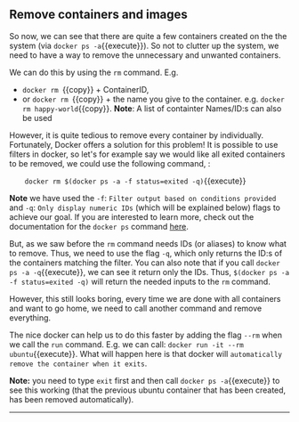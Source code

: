 ## Remove containers and images

So now, we can see that there are quite a few containers created on the the system (via `docker ps -a`{{execute}}). So not to clutter up the system, we need to have a way to remove the unnecessary and unwanted containers.

We can do this by using the `rm` command. E.g.
- `docker rm `{{copy}} +  ContainerID,
- or `docker rm `{{copy}} + the name you give to the container. e.g. `docker rm happy-world`{{copy}}.
**Note**: A list of containter Names/ID:s can also be used


However, it is quite tedious to remove every container by individually. Fortunately, Docker offers a solution for this problem! It is possible to use filters in docker, so let's for example say we would like all exited containers to be removed, we could use the following command, :

&nbsp;&nbsp;&nbsp;&nbsp;&nbsp;&nbsp; `docker rm $(docker ps -a -f status=exited -q)`{{execute}}

**Note** we have used the `-f`: `Filter output based on conditions provided` and `-q`: `Only display numeric IDs` (which  will be explained below) flags to achieve our goal. If you are interested to learn more, check out the documentation for the `docker ps` command 
[here](https://docs.docker.com/engine/reference/commandline/ps/). 

But, as we saw before the `rm` command needs IDs (or aliases) to know what to remove. Thus, we need to use the flag `-q`, which only returns the ID:s of the containers matching the filter. You can also note that if you call `docker ps -a -q`{{execute}}, we can see it return only the IDs. Thus, `$(docker ps -a -f status=exited -q)` will return the needed inputs to the `rm` command.

However, this still looks boring, every time we are done with all containers and want to go home, we need to call another command and remove everything.

The nice docker can help us to do this faster by adding the flag `--rm` when we call the `run` command. E.g. we can call:
`docker run -it --rm  ubuntu`{{execute}}. What will happen here is that docker will `automatically remove the container when it exits`.

**Note:** you need to type `exit` first and then call `docker ps -a`{{execute}} to see this working (that the previous ubuntu container that has been created, has been removed automatically).





-------------------------------
